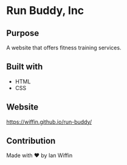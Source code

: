 # Run Buddy, Inc

## Purpose
A website that offers fitness training services.

## Built with
* HTML
* CSS

## Website
https://wiffin.github.io/run-buddy/

## Contribution
Made with ❤ by Ian Wiffin
